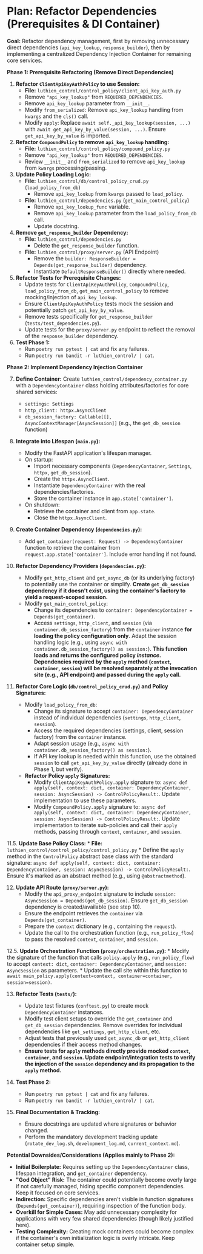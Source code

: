 # Plan: Refactor Dependencies (Prerequisites & DI Container)

**Goal:** Refactor dependency management, first by removing unnecessary direct dependencies (`api_key_lookup`, `response_builder`), then by implementing a centralized Dependency Injection Container for remaining core services.

**Phase 1: Prerequisite Refactoring (Remove Direct Dependencies)**

1.  **Refactor `ClientApiKeyAuthPolicy` to use Session:**
    *   **File:** `luthien_control/control_policy/client_api_key_auth.py`
    *   Remove `"api_key_lookup"` from `REQUIRED_DEPENDENCIES`.
    *   Remove `api_key_lookup` parameter from `__init__`.
    *   Modify `from_serialized`: Remove `api_key_lookup` handling from `kwargs` and the `cls()` call.
    *   Modify `apply`: Replace `await self._api_key_lookup(session, ...)` with `await get_api_key_by_value(session, ...)`. Ensure `get_api_key_by_value` is imported.
2.  **Refactor `CompoundPolicy` to remove `api_key_lookup` handling:**
    *   **File:** `luthien_control/control_policy/compound_policy.py`
    *   Remove `"api_key_lookup"` from `REQUIRED_DEPENDENCIES`.
    *   Review `__init__` and `from_serialized` to remove `api_key_lookup` from `kwargs` processing/passing.
3.  **Update Policy Loading Logic:**
    *   **File:** `luthien_control/db/control_policy_crud.py` (`load_policy_from_db`)
        *   Remove `api_key_lookup` from `kwargs` passed to `load_policy`.
    *   **File:** `luthien_control/dependencies.py` (`get_main_control_policy`)
        *   Remove `api_key_lookup_func` variable.
        *   Remove `api_key_lookup` parameter from the `load_policy_from_db` call.
        *   Update docstring.
4.  **Remove `get_response_builder` Dependency:**
    *   **File:** `luthien_control/dependencies.py`
        *   Delete the `get_response_builder` function.
    *   **File:** `luthien_control/proxy/server.py` (API Endpoint)
        *   Remove the `builder: ResponseBuilder = Depends(get_response_builder)` dependency.
        *   Instantiate `DefaultResponseBuilder()` directly where needed.
5.  **Refactor Tests for Prerequisite Changes:**
    *   Update tests for `ClientApiKeyAuthPolicy`, `CompoundPolicy`, `load_policy_from_db`, `get_main_control_policy` to remove mocking/injection of `api_key_lookup`.
    *   Ensure `ClientApiKeyAuthPolicy` tests mock the session and potentially patch `get_api_key_by_value`.
    *   Remove tests specifically for `get_response_builder` (`tests/test_dependencies.py`).
    *   Update tests for the `proxy/server.py` endpoint to reflect the removal of the `response_builder` dependency.
6.  **Test Phase 1:**
    *   Run `poetry run pytest | cat` and fix any failures.
    *   Run `poetry run bandit -r luthien_control/ | cat`.

**Phase 2: Implement Dependency Injection Container**

7.  **Define Container:** Create `luthien_control/dependency_container.py` with a `DependencyContainer` class holding attributes/factories for core shared services:
    *   `settings: Settings`
    *   `http_client: httpx.AsyncClient`
    *   `db_session_factory: Callable[[], AsyncContextManager[AsyncSession]]` (e.g., the `get_db_session` function)

8.  **Integrate into Lifespan (`main.py`):**
    *   Modify the FastAPI application's lifespan manager.
    *   On startup:
        *   Import necessary components (`DependencyContainer`, `Settings`, `httpx`, `get_db_session`).
        *   Create the `httpx.AsyncClient`.
        *   Instantiate `DependencyContainer` with the real dependencies/factories.
        *   Store the container instance in `app.state['container']`.
    *   On shutdown:
        *   Retrieve the container and client from `app.state`.
        *   Close the `httpx.AsyncClient`.

9.  **Create Container Dependency (`dependencies.py`):**
    *   Add `get_container(request: Request) -> DependencyContainer` function to retrieve the container from `request.app.state['container']`. Include error handling if not found.

10. **Refactor Dependency Providers (`dependencies.py`):**
    *   Modify `get_http_client` and `get_async_db` (or its underlying factory) to potentially use the container or simplify. **Create `get_db_session` dependency if it doesn't exist, using the container's factory to yield a request-scoped session.**
    *   Modify `get_main_control_policy`:
        *   Change its dependencies to `container: DependencyContainer = Depends(get_container)`.
        *   Access `settings`, `http_client`, and `session` (via `container.db_session_factory`) from the `container` instance **for loading the policy configuration only**. Adapt the session handling logic (e.g., using `async with container.db_session_factory() as session:`). **This function loads and returns the configured policy *instance*. Dependencies required by the `apply` method (`context`, `container`, `session`) will be resolved separately at the invocation site (e.g., API endpoint) and passed during the `apply` call.**

11. **Refactor Core Logic (`db/control_policy_crud.py`) and Policy Signatures:**
    *   Modify `load_policy_from_db`:
        *   Change its signature to accept `container: DependencyContainer` instead of individual dependencies (`settings`, `http_client`, `session`).
        *   Access the required dependencies (settings, client, session factory) from the `container` instance.
        *   Adapt session usage (e.g., `async with container.db_session_factory() as session:`).
        *   If API key lookup is needed within this function, use the obtained `session` to call `get_api_key_by_value` directly (already done in Phase 1, but verify).
    *   **Refactor Policy `apply` Signatures:**
        *   Modify `ClientApiKeyAuthPolicy.apply` signature to: `async def apply(self, context: dict, container: DependencyContainer, session: AsyncSession) -> ControlPolicyResult:`. Update implementation to use these parameters.
        *   Modify `CompoundPolicy.apply` signature to: `async def apply(self, context: dict, container: DependencyContainer, session: AsyncSession) -> ControlPolicyResult:`. Update implementation to iterate sub-policies and call their `apply` methods, passing through `context`, `container`, and `session`.

11.5. **Update Base Policy Class:**
    *   **File:** `luthien_control/control_policy/control_policy.py`
    *   Define the `apply` method in the `ControlPolicy` abstract base class with the standard signature: `async def apply(self, context: dict, container: DependencyContainer, session: AsyncSession) -> ControlPolicyResult:`. Ensure it's marked as an abstract method (e.g., using `@abstractmethod`).

12. **Update API Route (`proxy/server.py`):**
    *   Modify the `api_proxy_endpoint` signature to include `session: AsyncSession = Depends(get_db_session)`. Ensure `get_db_session` dependency is created/available (see step 10).
    *   Ensure the endpoint retrieves the `container` via `Depends(get_container)`.
    *   Prepare the `context` dictionary (e.g., containing the `request`).
    *   Update the call to the orchestration function (e.g., `run_policy_flow`) to pass the resolved `context`, `container`, and `session`.

12.5. **Update Orchestration Function (`proxy/orchestration.py`):**
    *   Modify the signature of the function that calls `policy.apply` (e.g., `run_policy_flow`) to accept `context: dict`, `container: DependencyContainer`, and `session: AsyncSession` as parameters.
    *   Update the call site within this function to `await main_policy.apply(context=context, container=container, session=session)`.

13. **Refactor Tests (`tests/`):**
    *   Update test fixtures (`conftest.py`) to create mock `DependencyContainer` instances.
    *   Modify test client setups to override the `get_container` and `get_db_session` dependencies. Remove overrides for individual dependencies like `get_settings`, `get_http_client`, etc.
    *   Adjust tests that previously used `get_async_db` or `get_http_client` dependencies if their access method changes.
    *   **Ensure tests for `apply` methods directly provide mocked `context`, `container`, and `session`. Update endpoint/integration tests to verify the injection of the `session` dependency and its propagation to the `apply` method.**

14. **Test Phase 2:**
    *   Run `poetry run pytest | cat` and fix any failures.
    *   Run `poetry run bandit -r luthien_control/ | cat`.

15. **Final Documentation & Tracking:**
    *   Ensure docstrings are updated where signatures or behavior changed.
    *   Perform the mandatory development tracking update (`rotate_dev_log.sh`, `development_log.md`, `current_context.md`).

**Potential Downsides/Considerations (Applies mainly to Phase 2):**

*   **Initial Boilerplate:** Requires setting up the `DependencyContainer` class, lifespan integration, and `get_container` dependency.
*   **"God Object" Risk:** The container could potentially become overly large if not carefully managed, hiding specific component dependencies. Keep it focused on core services.
*   **Indirection:** Specific dependencies aren't visible in function signatures (`Depends(get_container)`), requiring inspection of the function body.
*   **Overkill for Simple Cases:** May add unnecessary complexity for applications with very few shared dependencies (though likely justified here).
*   **Testing Complexity:** Creating mock containers could become complex if the container's own initialization logic is overly intricate. Keep container setup simple. 